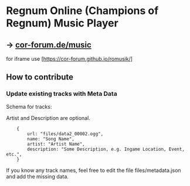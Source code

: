 # Regnum Online (Champions of Regnum) Music Player

## -> [cor-forum.de/music](https://cor-forum.de/music)
for iframe use [https://cor-forum.github.io/romusik/]

## How to contribute

### Update existing tracks with Meta Data

Schema for tracks:

Artist and Description are optional.

```
    {
        url: "files/data2_00002.ogg",
        name: "Song Name",
        artist: "Artist Name",
        description: "Some Description, e.g. Ingame Location, Event, etc.",
    }
```

If you know any track names, feel free to edit the file files/metadata.json and add the missing data.
